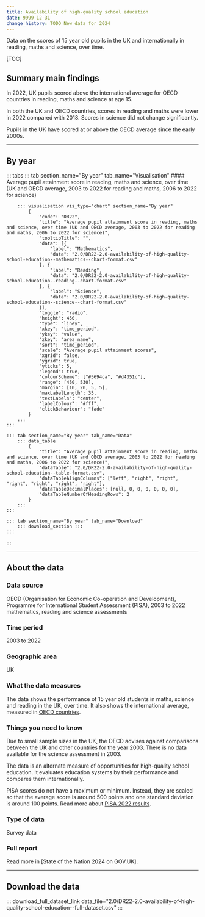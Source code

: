 ```yaml
---
title: Availability of high-quality school education
date: 9999-12-31
change_history: TODO New data for 2024
---
```


Data on the scores of 15 year old pupils in the UK and internationally in reading, maths and science, over time.

[TOC]

## Summary main findings

In 2022, UK pupils scored above the international average for OECD countries in reading, maths and science at age 15.

In both the UK and OECD countries, scores in reading and maths were lower in 2022 compared with 2018. Scores in science did not change significantly.

Pupils in the UK have scored at or above the OECD average since the early 2000s. 

---

## By year

::: tabs
    ::: tab section_name="By year" tab_name="Visualisation"
        #### Average pupil attainment score in reading, maths and science, over time (UK and OECD average, 2003 to 2022 for reading and maths, 2006 to 2022 for science)

        ::: visualisation vis_type="chart" section_name="By year"
            {
                "code": "DR22",
                "title": "Average pupil attainment score in reading, maths and science, over time (UK and OECD average, 2003 to 2022 for reading and maths, 2006 to 2022 for science)",
                "tooltipTitle": "",
                "data": [{
                    "label": "Mathematics",
                    "data": "2.0/DR22-2.0-availability-of-high-quality-school-education--mathematics--chart-format.csv"
                }, {
                    "label": "Reading",
                    "data": "2.0/DR22-2.0-availability-of-high-quality-school-education--reading--chart-format.csv"
                }, {
                    "label": "Science",
                    "data": "2.0/DR22-2.0-availability-of-high-quality-school-education--science--chart-format.csv"
                }],
                "toggle": "radio",
                "height": 450,
                "type": "liney",
                "xkey": "time_period",
                "ykey": "value",
                "zkey": "area_name",
                "sort": "time_period",
                "scale": "Average pupil attainment scores",
                "xgrid": false,
                "ygrid": true,
                "yticks": 5,
                "legend": true,
                "colourScheme": ["#5694ca", "#d4351c"],
                "range": [450, 530],
                "margin": [10, 20, 5, 5],
                "maxLabelLength": 35,
                "textLabels": "center",
                "labelColour": "#fff",
                "clickBehaviour": "fade"
            }
        :::
    :::

    ::: tab section_name="By year" tab_name="Data"
        ::: data_table
            {
                "title": "Average pupil attainment score in reading, maths and science, over time (UK and OECD average, 2003 to 2022 for reading and maths, 2006 to 2022 for science)",
                "dataTable": "2.0/DR22-2.0-availability-of-high-quality-school-education--table-format.csv",
                "dataTableAlignColumns": ["left", "right", "right", "right", "right", "right", "right"],
                "dataTableDecimalPlaces": [null, 0, 0, 0, 0, 0, 0],
                "dataTableNumberOfHeadingRows": 2
            }
        :::
    :::

    ::: tab section_name="By year" tab_name="Download"
        ::: download_section :::
    :::
:::

---

## About the data

### Data source
OECD (Organisation for Economic Co-operation and Development), Programme for International Student Assessment (PISA), 2003 to 2022 mathematics, reading and science assessments

### Time period
2003 to 2022

### Geographic area
UK

### What the data measures
The data shows the performance of 15 year old students in maths, science and reading in the UK, over time. It also shows the international average, measured in [OECD countries](https://www.oecd.org/about/document/ratification-oecd-convention.htm).

### Things you need to know
Due to small sample sizes in the UK, the OECD advises against comparisons between the UK and other countries for the year 2003. There is no data available for the science assessment in 2003.

The data is an alternate measure of opportunities for high-quality school education. It evaluates education systems by their performance and compares them internationally.

PISA scores do not have a maximum or minimum. Instead, they are scaled so that the average score is around 500 points and one standard deviation is around 100 points. Read more about [PISA 2022 results](https://www.oecd.org/en/publications/pisa-2022-results-volume-i_53f23881-en.html).

### Type of data
Survey data

### Full report
Read more in [State of the Nation 2024 on GOV.UK].

---

## Download the data

::: download_full_dataset_link data_file="2.0/DR22-2.0-availability-of-high-quality-school-education--full-dataset.csv" :::
